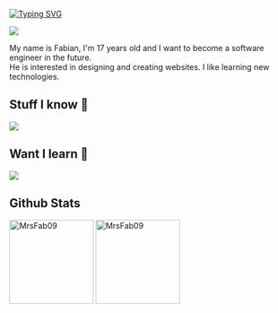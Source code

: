 <p align="left">
 <a href="https://git.io/typing-svg"><img src="https://readme-typing-svg.demolab.com?font=Fira+Code&pause=1000&width=435&lines=Hello+I'm+Fabian" alt="Typing SVG" /></a>
</p>
<!-- <p align="left">
 <img src="Baner.png" alt="Frontend Developer">
 </p> -->
<p align="left">
  <a href="https://www.github.com/MrsFab09" target="_blank" rel="noreferrer"><img
  src="https://img.shields.io/github/followers/MrsFab09?logo=github&style=for-the-badge&color=3382ed&labelColor=0f172a" /></a>
</p>
<p align="left">
  My name is Fabian, I'm 17 years old and I want to become a software engineer in the future. <br>
  He is interested in designing and creating websites. I like learning new technologies.
</p>


Stuff I know :brain:
--------------------------------------
<p align="left">
  <a href="https://skillicons.dev">
    <img src="https://skillicons.dev/icons?i=github,python,react,tailwindcss,next,ts" />
  </a>
</p>

Want I learn :monocle_face:
--------------------------------------

<p align="left">
  <a href="https://skillicons.dev">
    <img src="https://skillicons.dev/icons?i=docker,electron,mongodb,nodejs,graphql,astro" />
  </a>
</p>

Github Stats
---------------------------------------

<span>
<img  height="150px" src="https://github-readme-stats.vercel.app/api/top-langs?username=MrsFab09&show_icons=true&locale=en&layout=compact&theme=transparent" alt="MrsFab09" /> 
</span>
<span>
<img height="150px" src="https://github-readme-stats.vercel.app/api?username=MrsFab09&show_icons=true&locale=en&theme=transparent" alt="MrsFab09" />
</span>
